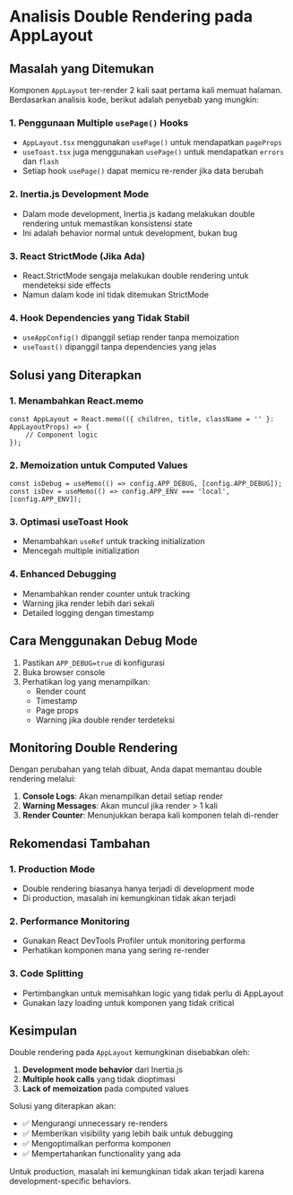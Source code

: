# Analisis Double Rendering pada AppLayout

## Masalah yang Ditemukan

Komponen `AppLayout` ter-render 2 kali saat pertama kali memuat halaman. Berdasarkan analisis kode, berikut adalah penyebab yang mungkin:

### 1. **Penggunaan Multiple `usePage()` Hooks**

- `AppLayout.tsx` menggunakan `usePage()` untuk mendapatkan `pageProps`
- `useToast.tsx` juga menggunakan `usePage()` untuk mendapatkan `errors` dan `flash`
- Setiap hook `usePage()` dapat memicu re-render jika data berubah

### 2. **Inertia.js Development Mode**

- Dalam mode development, Inertia.js kadang melakukan double rendering untuk memastikan konsistensi state
- Ini adalah behavior normal untuk development, bukan bug

### 3. **React StrictMode (Jika Ada)**

- React.StrictMode sengaja melakukan double rendering untuk mendeteksi side effects
- Namun dalam kode ini tidak ditemukan StrictMode

### 4. **Hook Dependencies yang Tidak Stabil**

- `useAppConfig()` dipanggil setiap render tanpa memoization
- `useToast()` dipanggil tanpa dependencies yang jelas

## Solusi yang Diterapkan

### 1. **Menambahkan React.memo**

```tsx
const AppLayout = React.memo(({ children, title, className = '' }: AppLayoutProps) => {
    // Component logic
});
```

### 2. **Memoization untuk Computed Values**

```tsx
const isDebug = useMemo(() => config.APP_DEBUG, [config.APP_DEBUG]);
const isDev = useMemo(() => config.APP_ENV === 'local', [config.APP_ENV]);
```

### 3. **Optimasi useToast Hook**

- Menambahkan `useRef` untuk tracking initialization
- Mencegah multiple initialization

### 4. **Enhanced Debugging**

- Menambahkan render counter untuk tracking
- Warning jika render lebih dari sekali
- Detailed logging dengan timestamp

## Cara Menggunakan Debug Mode

1. Pastikan `APP_DEBUG=true` di konfigurasi
2. Buka browser console
3. Perhatikan log yang menampilkan:
    - Render count
    - Timestamp
    - Page props
    - Warning jika double render terdeteksi

## Monitoring Double Rendering

Dengan perubahan yang telah dibuat, Anda dapat memantau double rendering melalui:

1. **Console Logs**: Akan menampilkan detail setiap render
2. **Warning Messages**: Akan muncul jika render > 1 kali
3. **Render Counter**: Menunjukkan berapa kali komponen telah di-render

## Rekomendasi Tambahan

### 1. **Production Mode**

- Double rendering biasanya hanya terjadi di development mode
- Di production, masalah ini kemungkinan tidak akan terjadi

### 2. **Performance Monitoring**

- Gunakan React DevTools Profiler untuk monitoring performa
- Perhatikan komponen mana yang sering re-render

### 3. **Code Splitting**

- Pertimbangkan untuk memisahkan logic yang tidak perlu di AppLayout
- Gunakan lazy loading untuk komponen yang tidak critical

## Kesimpulan

Double rendering pada `AppLayout` kemungkinan disebabkan oleh:

1. **Development mode behavior** dari Inertia.js
2. **Multiple hook calls** yang tidak dioptimasi
3. **Lack of memoization** pada computed values

Solusi yang diterapkan akan:

- ✅ Mengurangi unnecessary re-renders
- ✅ Memberikan visibility yang lebih baik untuk debugging
- ✅ Mengoptimalkan performa komponen
- ✅ Mempertahankan functionality yang ada

Untuk production, masalah ini kemungkinan tidak akan terjadi karena development-specific behaviors.
